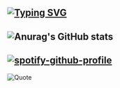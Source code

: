 [![Typing SVG](https://readme-typing-svg.demolab.com?font=Bebas+Neue&size=45&pause=1000&color=FF8E00&center=true&vCenter=true&random=false&width=650&lines=Welcome+to+my+github+%F0%9F%99%8F;I+am+%40Pranav-Karra-3301+%F0%9F%91%8B)](https://git.io/typing-svg)
---
![Anurag's GitHub stats](https://github-readme-stats.vercel.app/api?username=Pranav-Karra-3301&show_icons=true&theme=dark)
---
[![spotify-github-profile](https://spotify-github-profile.vercel.app/api/view?uid=31upcnx4lq5jkxajpswotik5wnuu&cover_image=true&theme=novatorem&show_offline=false&background_color=121212&interchange=true&bar_color=53b14f&bar_color_cover=false)](https://spotify-github-profile.vercel.app/api/view?uid=31upcnx4lq5jkxajpswotik5wnuu&redirect=true)
---
![Quote](https://github-readme-quotes-bay.vercel.app/quote?theme=merko&animation=default&layout=default&font=default&fontColor=white&bgColor=black)
